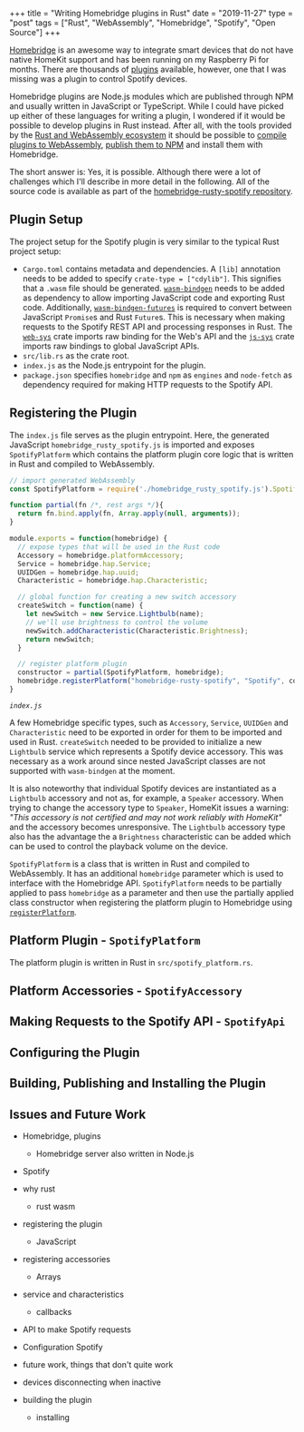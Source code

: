 +++
title = "Writing Homebridge plugins in Rust"
date = "2019-11-27"
type = "post"
tags = ["Rust", "WebAssembly", "Homebridge", "Spotify", "Open Source"]
+++

[Homebridge](https://homebridge.io/) is an awesome way to integrate smart devices that do not have native HomeKit support and has been running on my Raspberry Pi for months. There are thousands of [plugins](https://www.npmjs.com/search?q=homebridge-plugin) available, however, one that I was missing was a plugin to control Spotify devices. 

Homebridge plugins are Node.js modules which are published through NPM and usually written in JavaScript or TypeScript. While I could have picked up either of these languages for writing a plugin, I wondered if it would be possible to develop plugins in Rust instead. After all, with the tools provided by the [Rust and WebAssembly ecosystem](https://rustwasm.github.io/) it should be possible to [compile plugins to WebAssembly](https://github.com/rustwasm), [publish them to NPM](https://github.com/rustwasm/wasm-pack) and install them with Homebridge.

The short answer is: Yes, it is possible. Although there were a lot of challenges which I'll describe in more detail in the following. All of the source code is available as part of the [homebridge-rusty-spotify repository](https://github.com/scholtzan/homebridge-rusty-spotify).

## Plugin Setup

The project setup for the Spotify plugin is very similar to the typical Rust project setup:
* `Cargo.toml` contains metadata and dependencies. A `[lib]` annotation needs to be added to specify `crate-type = ["cdylib"]`. This signifies that a `.wasm` file should be generated. [`wasm-bindgen`](https://github.com/rustwasm/wasm-bindgen) needs to be added as dependency to allow importing JavaScript code and exporting Rust code. Additionally, [`wasm-bindgen-futures`](https://rustwasm.github.io/wasm-bindgen/api/wasm_bindgen_futures/) is required to convert between JavaScript `Promise`s and Rust `Future`s. This is necessary when making requests to the Spotify REST API and processing responses in Rust. The [`web-sys`](https://rustwasm.github.io/wasm-bindgen/web-sys/index.html#the-web-sys-crate) crate imports raw binding for the Web's API and the [`js-sys`](https://github.com/rustwasm/wasm-bindgen/tree/master/crates/js-sys) crate imports raw bindings to global JavaScript APIs.
* `src/lib.rs` as the crate root.
* `index.js` as the Node.js entrypoint for the plugin.
* `package.json` specifies `homebridge` and `npm` as `engines` and `node-fetch` as dependency required for making HTTP requests to the Spotify API.

## Registering the Plugin

The `index.js` file serves as the plugin entrypoint. Here, the generated JavaScript `homebridge_rusty_spotify.js` is imported and exposes `SpotifyPlatform` which contains the platform plugin core logic that is written in Rust and compiled to WebAssembly. 

```javascript
// import generated WebAssembly
const SpotifyPlatform = require('./homebridge_rusty_spotify.js').SpotifyPlatform;

function partial(fn /*, rest args */){
  return fn.bind.apply(fn, Array.apply(null, arguments));
}

module.exports = function(homebridge) {
  // expose types that will be used in the Rust code  
  Accessory = homebridge.platformAccessory;
  Service = homebridge.hap.Service;
  UUIDGen = homebridge.hap.uuid;
  Characteristic = homebridge.hap.Characteristic;

  // global function for creating a new switch accessory
  createSwitch = function(name) {
    let newSwitch = new Service.Lightbulb(name);
    // we'll use brightness to control the volume
    newSwitch.addCharacteristic(Characteristic.Brightness);
    return newSwitch;
  }

  // register platform plugin
  constructor = partial(SpotifyPlatform, homebridge);
  homebridge.registerPlatform("homebridge-rusty-spotify", "Spotify", constructor, true);
}
```
*`index.js`*

A few Homebridge specific types, such as `Accessory`, `Service`, `UUIDGen` and `Characteristic` need to be exported in order for them to be imported and used in Rust. `createSwitch` needed to be provided to initialize a new `Lightbulb` service which represents a Spotify device accessory. This was necessary as a work around since nested JavaScript classes are not supported with `wasm-bindgen` at the moment. 

It is also noteworthy that individual Spotify devices are instantiated as a `Lightbulb` accessory and not as, for example, a `Speaker` accessory. When trying to change the accessory type to `Speaker`, HomeKit issues a warning: _"This accessory is not certified and may not work reliably with HomeKit"_ and the accessory becomes unresponsive. The `Lightbulb` accessory type also has the advantage the a `Brightness` characteristic can be added which can be used to control the playback volume on the device.

`SpotifyPlatform` is a class that is written in Rust and compiled to WebAssembly. It has an additional `homebridge` parameter which is used to interface with the Homebridge API. `SpotifyPlatform` needs to be partially applied to pass `homebridge` as a parameter and then use the partially applied class constructor when registering the platform plugin to Homebridge using [`registerPlatform`](https://developers.homebridge.io/#/api/platform-plugins#apiregisterplatform).


## Platform Plugin - `SpotifyPlatform`

The platform plugin is written in Rust in `src/spotify_platform.rs`. 


## Platform Accessories - `SpotifyAccessory`


## Making Requests to the Spotify API - `SpotifyApi`


## Configuring the Plugin


## Building, Publishing and Installing the Plugin


## Issues and Future Work


* Homebridge, plugins
    * Homebridge server also written in Node.js
* Spotify
* why rust
    * rust wasm

* registering the plugin
    * JavaScript
* registering accessories
    * Arrays
* service and characteristics
    * callbacks
* API to make Spotify requests
* Configuration Spotify

* future work, things that don't quite work
* devices disconnecting when inactive

* building the plugin
    * installing